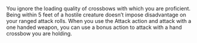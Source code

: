 You ignore the loading quality of crossbows with which you are proficient. Being within 5 feet of a hostile creature doesn’t impose disadvantage on your ranged attack rolls. When you use the Attack action and attack with a one handed weapon, you can use a bonus action to attack with a hand crossbow you are holding.